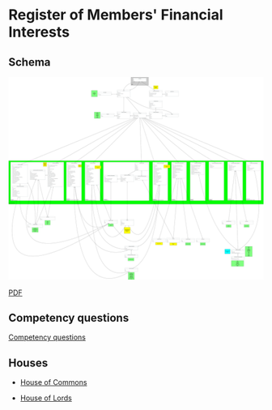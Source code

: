 # Register of Members' Financial Interests

## Schema

[![schema](schema.svg)](schema.svg)

[PDF](schema.pdf)

## Competency questions

[Competency questions](https://docs.google.com/spreadsheets/d/1iRsQBRPChMVFitSGBtNJFGNBvFT8XGKQYYqu40zy_OM/edit?usp=sharing)

## Houses

* [House of Commons](commons)

* [House of Lords](lords)

